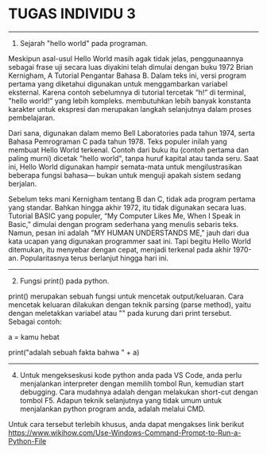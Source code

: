 # TUGAS INDIVIDU 3

*****************************************************************************************

1. Sejarah "hello world" pada programan.

Meskipun asal-usul Hello World masih agak tidak jelas, penggunaannya sebagai frase uji secara luas diyakini telah dimulai dengan buku 1972 Brian Kernigham, A Tutorial Pengantar Bahasa B. Dalam teks ini, versi program pertama yang diketahui digunakan untuk menggambarkan variabel eksternal. Karena contoh sebelumnya di tutorial tercetak “h!” di terminal, "hello world!" yang lebih kompleks. membutuhkan lebih banyak konstanta karakter untuk ekspresi dan merupakan langkah selanjutnya dalam proses pembelajaran.

Dari sana, digunakan dalam memo Bell Laboratories pada tahun 1974, serta Bahasa Pemrograman C pada tahun 1978. Teks populer inilah yang membuat Hello World terkenal. Contoh dari buku itu (contoh pertama dan paling murni) dicetak "hello world", tanpa huruf kapital atau tanda seru. Saat ini, Hello World digunakan hampir semata-mata untuk mengilustrasikan beberapa fungsi bahasa— bukan untuk menguji apakah sistem sedang berjalan.

Sebelum teks mani Kernigham tentang B dan C, tidak ada program pertama yang standar. Bahkan hingga akhir 1972, itu tidak digunakan secara luas. Tutorial BASIC yang populer, “My Computer Likes Me, When I Speak in Basic,” dimulai dengan program sederhana yang menulis sebaris teks. Namun, pesan ini adalah "MY HUMAN UNDERSTANDS ME," jauh dari dua kata ucapan yang digunakan programmer saat ini. Tapi begitu Hello World ditemukan, itu menyebar dengan cepat, menjadi terkenal pada akhir 1970-an. Popularitasnya terus berlanjut hingga hari ini. 

*****************************************************************************************

2. Fungsi print() pada python.

print() merupakan sebuah fungsi untuk mencetak output/keluaran. Cara mencetak keluaran dilakukan dengan teknik parsing (parse method), yaitu dengan meletakkan variabel atau "" pada kurung dari print tersebut. Sebagai contoh:

a = kamu hebat

print("adalah sebuah fakta bahwa " + a)

*****************************************************************************************

4. Untuk mengekseskusi kode python anda pada VS Code, anda perlu menjalankan interpreter dengan memilih tombol Run, kemudian start debugging. Cara mudahnya adalah dengan melakukan short-cut dengan tombol F5. Adapun teknik selanjutnya yang tidak umum untuk menjalankan python program anda, adalah melalui CMD. 

Untuk cara tersebut terlebih khusus, anda dapat mengakses link berikut https://www.wikihow.com/Use-Windows-Command-Prompt-to-Run-a-Python-File

